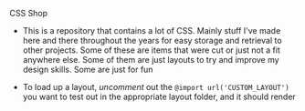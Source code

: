   CSS Shop 

* This is a repository that contains a lot of CSS. Mainly stuff I've made here and there throughout the years for easy storage and retrieval to other projects.  Some of these are items that were cut or just not a fit anywhere else. Some of them are just layouts to try and improve my design skills. Some are just for fun

* To load up a layout, *uncomment* out the ``@import url('CUSTOM_LAYOUT')`` you want to test out in the appropriate layout folder, and it should render